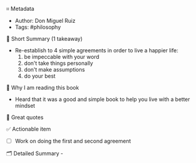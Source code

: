 ⌗ Metadata
- Author: Don Miguel Ruiz
- Tags: #philosophy 

📖 Short Summary (1 takeaway)
- Re-establish to 4 simple agreements in order to live a happier life:
	1. be impeccable with your word
	2. don't take things personally
	3. don't make assumptions
	4. do your best

🧐 Why I am reading this book
- Heard that it was a good and simple book to help you live with a better mindset 

🙊 Great quotes
>

✅ Actionable item
- [ ] Work on doing the first and second agreement 

🗂 Detailed Summary
-[]()